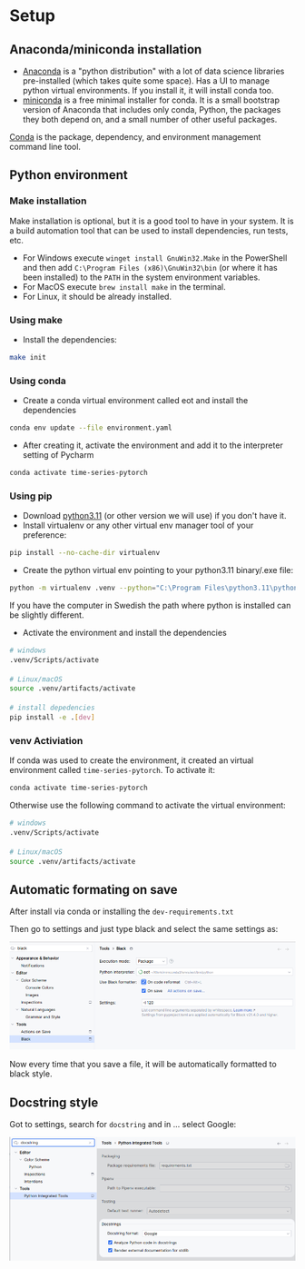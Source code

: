 # Setup

## Anaconda/miniconda installation

- [Anaconda](https://www.anaconda.com/download) is a "python distribution" with a lot of data science libraries
pre-installed (which takes quite some space). Has a UI to manage python virtual environments. If you install it,
it will install conda too.
- [miniconda](https://docs.anaconda.com/free/miniconda/) is a free minimal installer for conda. It is a small bootstrap
version of Anaconda that includes only conda, Python, the packages they both depend on, and a small number of other
useful packages.

[Conda](https://docs.conda.io/projects/conda/en/stable/user-guide/getting-started.html) is the package, dependency, 
and environment management command line tool.


## Python environment

### Make installation

Make installation is optional, but it is a good tool to have in your system. It is a build automation tool that can be
used to install dependencies, run tests, etc.

- For Windows execute `winget install GnuWin32.Make` in the PowerShell and then add `C:\Program Files (x86)\GnuWin32\bin` 
(or where it has been installed) to the `PATH` in the system environment variables.
- For MacOS execute `brew install make` in the terminal.
- For Linux, it should be already installed.

### Using make


- Install the dependencies:

```bash
make init
```


### Using conda

- Create a conda virtual environment called eot and install the dependencies

```bash
conda env update --file environment.yaml
```

- After creating it, activate the environment and add it to the interpreter setting of Pycharm

```bash
conda activate time-series-pytorch
```

### Using pip

- Download [python3.11](https://www.python.org/downloads/release/python-3110/) (or other version we will use) if you don't have it.
- Install virtualenv or any other virtual env manager tool of your preference:

```bash
pip install --no-cache-dir virtualenv
```

- Create the python virtual env pointing to your python3.11 binary/.exe file:

```bash
python -m virtualenv .venv --python="C:\Program Files\python3.11\python.exe"
```

If you have the computer in Swedish the path where python is installed can be slightly different.

- Activate the environment and install the dependencies

```bash
# windows
.venv/Scripts/activate

# Linux/macOS
source .venv/artifacts/activate

# install depedencies
pip install -e .[dev]
```

### venv Activiation

If conda was used to create the environment, it created an virtual environment called `time-series-pytorch`. To activate it:

```bash
conda activate time-series-pytorch
```

Otherwise use the following command to activate the virtual environment:

```bash
# windows
.venv/Scripts/activate

# Linux/macOS
source .venv/artifacts/activate
```

## Automatic formating on save

After install via conda or installing the `dev-requirements.txt`

Then go to settings and just type black and select the same settings as:

![](attachments/black_on_save.png)

Now every time that you save a file, it will be automatically formatted to black style.

## Docstring style

Got to settings, search for `docstring` and in ... select Google:

![](attachments/change_docstring_style.png)
